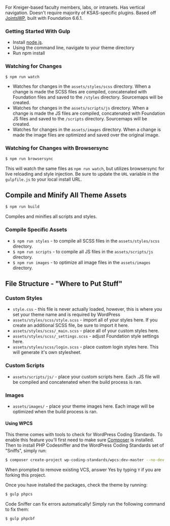 For Kreiger-based faculty members, labs, or intranets. Has vertical navigation. Doesn't require majority of KSAS-specific plugins. Based off [JointsWP]( http://jointswp.com/), built with Foundation 6.6.1.

### Getting Started With Gulp
- Install [node.js](https://nodejs.org).
- Using the command line, navigate to your theme directory
- Run npm install

### Watching for Changes
```bash
$ npm run watch
```
* Watches for changes in the `assets/styles/scss` directory. When a change is made the SCSS files are compiled, concatenated with Foundation files and saved to the `/styles` directory. Sourcemaps will be created.
* Watches for changes in the `assets/scripts/js` directory. When a change is made the JS files are compiled, concatenated with Foundation JS files and saved to the `/scripts` directory. Sourcemaps will be created.
* Watches for changes in the `assets/images` directory. When a change is made the image files are optimized and saved over the original image.

### Watching for Changes with Browsersync
```bash
$ npm run browsersync
```
This will watch the same files as `npm run watch`, but utilizes browsersync for live reloading and style injection. Be sure to update the `URL` variable in the `gulpfile.js` to your local install URL. 

## Compile and Minify All Theme Assets
```bash
$ npm run build
```
Compiles and minifies all scripts and styles.

### Compile Specific Assets
* `$ npm run styles` - to compile all SCSS files in the `assets/styles/scss` directory.
* `$ npm run scripts` - to compile all JS files in the `assets/scripts/js` directory.
* `$ npm run images` - to optimize all image files in the `assets/images` directory.

## File Structure - "Where to Put Stuff"

### Custom Styles
* `style.css` - this file is never actually loaded, however, this is where you set your theme name and is required by WordPress
* `assets/styles/scss/style.scss` - import all of your styles here. If you create an additional SCSS file, be sure to import it here.
* `assets/styles/scss/_main.scss` - place all of your custom styles here.
* `assets/styles/scss/_settings.scss` - adjust Foundation style settings here.
* `assets/styles/scss/login.scss` - place custom login styles here. This will generate it's own stylesheet.
### Custom Scripts
* `assets/scripts/js/` - place your custom scripts here. Each .JS file will be compiled and concatenated when the build process is ran.

### Images
* `assets/images/` - place your theme images here. Each image will be optimized when the build process is ran.



#### Using WPCS
This theme comes with tools to check for WordPress Coding Standards. To enable this feature you'll first need to make sure  [Composer](https://getcomposer.org/) is installed. Then to install PHP Codesniffer and the WordPress Coding Standards set of "Sniffs", simply run:
```bash
$ composer create-project wp-coding-standards/wpcs:dev-master --no-dev
```
When prompted to remove existing VCS, answer Yes by typing `Y` if you are forking this project.

Once you have installed the packages, check the theme by running:
```bash
$ gulp phpcs
```

Code Sniffer can fix errors automatically! Simply run the following command to fix them:
```bash
$ gulp phpcbf
```